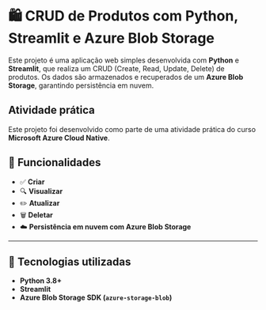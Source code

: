# 🛍️ CRUD de Produtos com Python, Streamlit e Azure Blob Storage

Este projeto é uma aplicação web simples desenvolvida com **Python** e **Streamlit**, que realiza um CRUD (Create, Read, Update, Delete) de produtos. Os dados são armazenados e recuperados de um **Azure Blob Storage**, garantindo persistência em nuvem.

## Atividade prática
Este projeto foi desenvolvido como parte de uma atividade prática do curso **Microsoft Azure Cloud Native**.

## 🚀 Funcionalidades

- ✅ **Criar** 
- 🔍 **Visualizar** 
- ✏️ **Atualizar**
- 🗑️ **Deletar** 
- ☁️ **Persistência em nuvem com Azure Blob Storage**

---

## 🧰 Tecnologias utilizadas

- **Python 3.8+**
- **Streamlit**
- **Azure Blob Storage SDK (`azure-storage-blob`)**